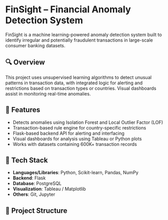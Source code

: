 # FinSight – Financial Anomaly Detection System

FinSight is a machine learning-powered anomaly detection system built to identify irregular and potentially fraudulent transactions in large-scale consumer banking datasets.

## 🔍 Overview

This project uses unsupervised learning algorithms to detect unusual patterns in transaction data, with integrated logic for alerting and restrictions based on transaction types or countries. Visual dashboards assist in monitoring real-time anomalies.

## 🚀 Features

- Detects anomalies using Isolation Forest and Local Outlier Factor (LOF)
- Transaction-based rule engine for country-specific restrictions
- Flask-based backend API for alerting and interfacing
- Visual dashboards for analysis using Tableau or Python plots
- Works with datasets containing 600K+ transaction records

## 🧰 Tech Stack

- **Languages/Libraries**: Python, Scikit-learn, Pandas, NumPy
- **Backend**: Flask
- **Database**: PostgreSQL
- **Visualization**: Tableau / Matplotlib
- **Others**: Git, Jupyter

## 📁 Project Structure

